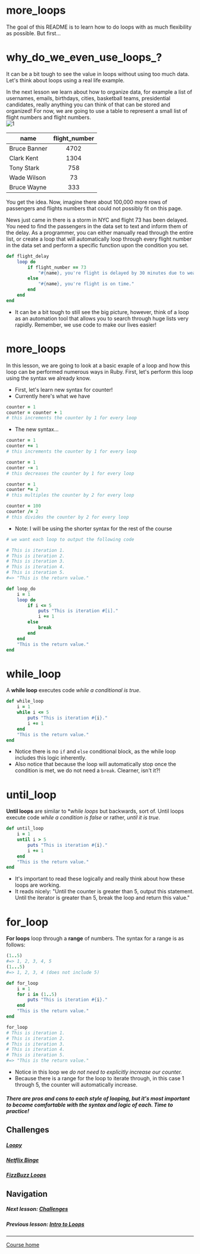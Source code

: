 # more_loops
The goal of this README is to learn how to do loops with as much flexibility as possible. But first...  

# why_do_we_even_use_loops_?
It can be a bit tough to see the value in loops without using too much data. Let's think about loops using a real life example.  

In the next lesson we learn about how to organize data, for example a list of usernames, emails, birthdays, cities, basketball teams, presidential candidates, really anything you can think of that can be stored and organized! For now, we are going to use a table to represent a small list of flight numbers and flight numbers.  
![1](http://i.imgur.com/mGFjwIx.gif)  

| name        | flight_number          | 
| ------------- |:-------------:|
| Bruce Banner | 4702 |
| Clark Kent | 1304 | 
| Tony Stark | 758 | 
| Wade Wilson | 73 | 
| Bruce Wayne | 333 |  

You get the idea. Now, imagine there about 100,000 more rows of passengers and flights numbers that could not possibly fit on this page.  

News just came in there is a storm in NYC and flight 73 has been delayed. You need to find the passengers in the data set to text and inform them of the delay. As a programmer, you can either manually read through the entire list, or create a loop that will automatically loop through every flight number in the data set and perform a specific function upon the condition you set.  
```ruby
def flight_delay
    loop do
        if flight_number == 73
            "#{name}, you're flight is delayed by 30 minutes due to weather." 
        else
            "#{name}, you're flight is on time."
        end
    end
end
```
- It can be a bit tough to still see the big picture, however, think of a loop as an automation tool that allows you to search through huge lists very rapidly. Remember, we use code to make our lives easier! 

# more_loops
In this lesson, we are going to look at a basic exaple of a loop and how this loop can be performed numerous ways in Ruby. First, let's perform this loop using the syntax we already know.  

- First, let's learn new syntax for counter! 
- Currently here's what we have
```ruby
counter = 1
counter = counter + 1
# this increments the counter by 1 for every loop
```
- The new syntax...
```ruby
counter = 1
counter += 1
# this increments the counter by 1 for every loop

counter = 1
counter -= 1
# this decreases the counter by 1 for every loop

counter = 1
counter *= 2
# this multiples the counter by 2 for every loop

counter = 100
counter /= 2
# this divides the counter by 2 for every loop
```
- Note: I will be using the shorter syntax for the rest of the course

```ruby
# we want each loop to output the following code

# This is iteration 1.
# This is iteration 2.
# This is iteration 3. 
# This is iteration 4.
# This is iteration 5.
#=> "This is the return value."
```
```ruby
def loop_do
    i = 1
    loop do
        if i <= 5
            puts "This is iteration #[i]."
            i += 1
        else
            break
        end
    end
    "This is the return value."
end
```

# while_loop
A **while loop** executes code *while a conditional is true*. 
```ruby
def while_loop
    i = 1
    while i <= 5
        puts "This is iteration #{i}."
        i += 1
    end
    "This is the return value."
end
```
- Notice there is no `if` and `else` conditional block, as the while loop includes this logic inherently.
- Also notice that because the loop will automatically stop once the condition is met, we do not need a `break`. Clearner, isn't it?!

# until_loop
**Until loops** are similar to **while loops* but backwards, sort of. Until loops execute code *while a condition is false* or rather, *until it is true*.
```ruby
def until_loop
    i = 1
    until i > 5
        puts "This is iteration #{i}."
        i += 1
    end
    "This is the return value."
end
```
- It's important to read these logically and really think about how these loops are working. 
- It reads nicely: "Until the counter is greater than 5, output this statement. Until the iterator is greater than 5, break the loop and return this value."

# for_loop
**For loops** loop through a **range** of numbers. The syntax for a range is as follows:
```ruby
(1..5) 
#=> 1, 2, 3, 4, 5  
(1...5) 
#=> 1, 2, 3, 4 (does not include 5)
```
```ruby
def for_loop
    i = 1
    for i in (1..5)
        puts "This is iteration #{i}."
    end
    "This is the return value."
end

for_loop
# This is iteration 1.
# This is iteration 2.
# This is iteration 3.
# This is iteration 4.
# This is iteration 5.
#=> "This is the return value."
```
- Notice in this loop we *do not need to explicitly increase our counter.* 
- Because there is a range for the loop to iterate through, in this case 1 through 5, the counter will automatically increase. 


##### There are pros and cons to each style of looping, but it's most important to become comfortable with the syntax and logic of each. Time to practice!


## Challenges  
##### [Loopy](https://github.com/Coderdotnew/intro_web_apps_dgm/tree/master/04_class/02_more_loops/code/01_loopy)
##### [Netflix Binge](https://github.com/Coderdotnew/intro_web_apps_dgm/tree/master/04_class/02_more_loops/code/02_netflix_binge)
##### [FizzBuzz Loops](https://github.com/Coderdotnew/intro_web_apps_dgm/tree/master/04_class/02_more_loops/code/03_fizzbuzz_loops)  

## Navigation  
##### Next lesson: [Challenges](https://github.com/Coderdotnew/intro_web_apps_dgm/tree/master/04_class/03_challenges)    
##### Previous lesson: [Intro to Loops](https://github.com/Coderdotnew/intro_web_apps_dgm/tree/master/04_class/01_loops_intro)    
---  
[Course home](https://github.com/Coderdotnew/intro_web_apps_dgm)     


